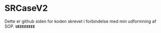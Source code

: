 # SRCaseV2
Dette er github siden for koden skrevet i forbindelse med min udformning af SOP.
**`UEEEEEEEE`**
